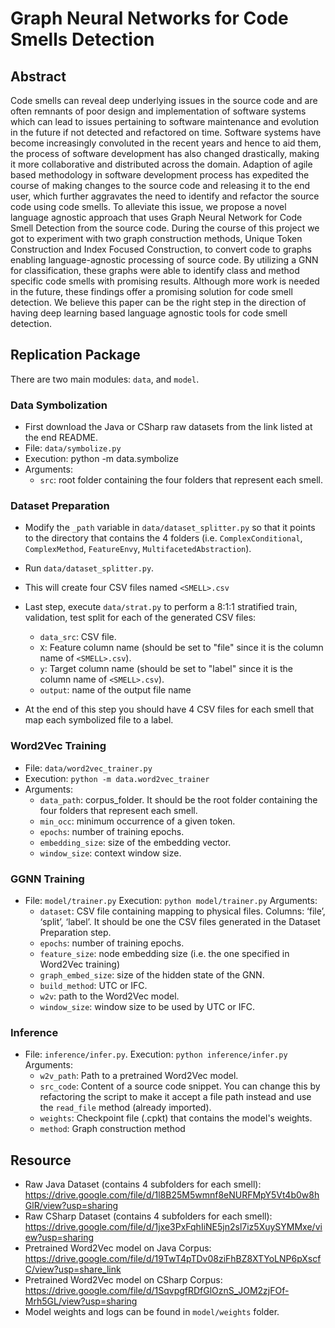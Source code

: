 # Graph Neural Networks for Code Smells Detection

## Abstract

Code smells can reveal deep underlying issues in the source code and are often remnants of poor design and implementation of software systems which can lead to issues pertaining to software maintenance and evolution in the future if not detected and refactored on time. Software systems have become increasingly convoluted in the recent years and hence to aid them, the process of software development has also changed drastically, making it more collaborative and distributed across the domain. Adaption of agile based methodology in software development process has expedited the course of making changes to the source code and releasing it to the end user, which further aggravates the need to identify and refactor the source code using code smells. To alleviate this issue, we propose a novel language agnostic approach that uses Graph Neural Network for Code Smell Detection from the source code. During the course of this project we got to experiment with two graph construction methods, Unique Token Construction and Index Focused Construction, to convert code to graphs enabling language-agnostic processing of source code. By utilizing a GNN for classification, these graphs were able to identify class and method specific code smells with promising results. Although more work is needed in the future, these findings offer a promising solution for code smell detection. We believe this paper can be the right step in the direction of having deep learning based language agnostic tools for code smell detection.

## Replication Package

There are two main modules: `data`, and `model`.

### Data Symbolization
- First download the Java or CSharp raw datasets from the link listed at the end README.
- File: `data/symbolize.py`
- Execution: python -m data.symbolize
- Arguments:
  - `src`: root folder containing the four folders that represent each smell. 

### Dataset Preparation
- Modify the `_path` variable in `data/dataset_splitter.py` so that it points to the directory that contains the 4 folders (i.e. `ComplexConditional`, `ComplexMethod`, `FeatureEnvy`, `MultifacetedAbstraction`).
- Run `data/dataset_splitter.py`.
- This will create four CSV files named `<SMELL>.csv`
- Last step, execute `data/strat.py` to perform a 8:1:1 stratified train, validation, test split for each of the generated CSV files:
    - `data_src`: CSV file.
    - `X`: Feature column name (should be set to "file" since it is the column name of `<SMELL>.csv`).
    - `y`: Target column name (should be set to "label" since it is the column name of `<SMELL>.csv`).
    - `output`: name of the output file name

- At the end of this step you should have 4 CSV files for each smell that map each symbolized file to a label.


### Word2Vec Training
- File: `data/word2vec_trainer.py`
- Execution: `python -m data.word2vec_trainer`
- Arguments:
  - `data_path`: corpus_folder. It should be the root folder containing the four folders that represent each smell. 
  - `min_occ`: minimum occurrence of a given token.
  - `epochs`: number of training epochs. 
  - `embedding_size`: size of the embedding vector.
  - `window_size`: context window size.

### GGNN Training
- File: `model/trainer.py`
Execution: `python model/trainer.py`
Arguments:
  - `dataset`: CSV file containing mapping to physical files. Columns: ‘file’, ‘split’, ‘label’. It should be one the CSV files generated in the Dataset Preparation step.
  - `epochs`: number of training epochs. 
  - `feature_size`: node embedding size (i.e. the one specified in Word2Vec training) 
  - `graph_embed_size`: size of the hidden state of the GNN.
  - `build_method`: UTC or IFC.
  - `w2v`: path to the Word2Vec model. 
  - `window_size`: window size to be used by UTC or IFC.

### Inference
- File: `inference/infer.py`.
Execution: `python inference/infer.py`
Arguments:
  - `w2v_path`: Path to a pretrained Word2Vec model.
  - `src_code`: Content of a source code snippet. You can change this by refactoring the script to make it accept a file path instead and use the `read_file` method (already imported).
  - `weights`: Checkpoint file (.cpkt) that contains the model's weights.
  - `method`: Graph construction method

## Resource
- Raw Java Dataset (contains 4 subfolders for each smell): https://drive.google.com/file/d/1l8B25M5wmnf8eNURFMpY5Vt4b0w8hGlR/view?usp=sharing
- Raw CSharp Dataset (contains 4 subfolders for each smell): https://drive.google.com/file/d/1jxe3PxFqhIiNE5jn2sl7iz5XuySYMMxe/view?usp=sharing
- Pretrained Word2Vec model on Java Corpus: https://drive.google.com/file/d/19TwT4pTDv08ziFhBZ8XTYoLNP6pXscfC/view?usp=share_link
- Pretrained Word2Vec model on CSharp Corpus: https://drive.google.com/file/d/1SqvpgfRDfGlOznS_JOM2zjFOf-Mrh5GL/view?usp=sharing
- Model weights and logs can be found in `model/weights` folder.
